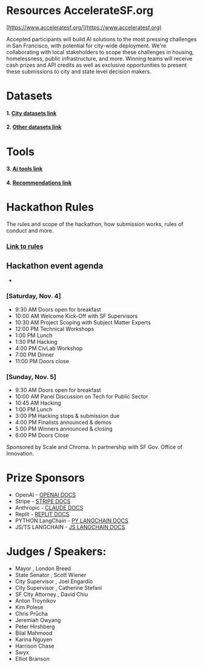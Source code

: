 # Resources AccelerateSF.org

[https://www.acceleratesf.org/](https://www.acceleratesf.org)

Accepted participants will build AI solutions to the most pressing challenges in San Francisco, with potential for city-wide deployment. We're collaborating with local stakeholders to scope these challenges in housing, homelessness, public infrastructure, and more.  Winning teams will receive cash prizes and API credits as well as exclusive opportunities to present these submissions to city and state level decision makers. 

# Datasets

#### 1. [City datasets link](DATASETS.md#city-of-san-francisco-datasets)
#### 2. [Other datasets link](DATASETS.md#other-data-sets)

# Tools

#### 3. [Ai tools link](RESOURCES.md#llm--data-tools)
#### 4. [Recommendations link](RESOURCES.md#start--approach---suggestions)


# Hackathon Rules 
The rules and scope of the hackathon, how submission works, rules of conduct and more. 
### [Link to rules ](RULES.md)

## Hackathon event agenda

*
### [Saturday, Nov. 4]

- 9:30 AM Doors open for breakfast
- 10:00 AM Welcome Kick-Off with SF Supervisors
- 10:30 AM Project Scoping with Subject Matter Experts
- 12:00 PM Technical Workshops
- 1:00 PM Lunch
- 1:30 PM Hacking
- 4:00 PM CivLab Workshop
- 7:00 PM Dinner
- 11:00 PM Doors close

### [Sunday, Nov. 5]

- 9:30 AM Doors open for breakfast
- 10:00 AM Panel Discussion on Tech for Public Sector
- 10:45 AM Hacking
- 1:00 PM Lunch
- 3:00 PM Hacking stops & submission due
- 4:00 PM Finalists announced & demos
- 5:00 PM Winners announced & closing
- 6:00 PM Doors Close

Sponsored by Scale and Chroma. In partnership with SF Gov. Office of Innovation.

# Prize Sponsors
- OpenAI - [OPENAI DOCS](https://platform.openai.com/docs/introduction)
- Stripe - [STRIPE DOCS](https://stripe.com/docs)
- Anthropic - [CLAUDE DOCS](https://docs.anthropic.com/claude/docs)
- Replit - [REPLIT DOCS](https://docs.replit.com/)
- PYTHON LangChain - [PY LANGCHAIN DOCS](https://python.langchain.com/docs/get_started/introduction)
-  JS/TS LANGCHAIN - [JS LANGCHAIN DOCS](https://js.langchain.com/docs/get_started/introduction/)

# Judges / Speakers: 

- Mayor , London Breed
- State Senator , Scott Wiener
- City Supervisor , Joel Engardio 
- City Supervisor , Catherine Stefani
- SF City Attorney , David Chiu
- Anton Troynikov
- Kim Polese
- Chris Průcha
- Jeremiah Owyang
- Peter Hirshberg
- Bilal Mahmood
- Karina Nguyen
- Harrison Chase
- Swyx
- Elliot Branson





